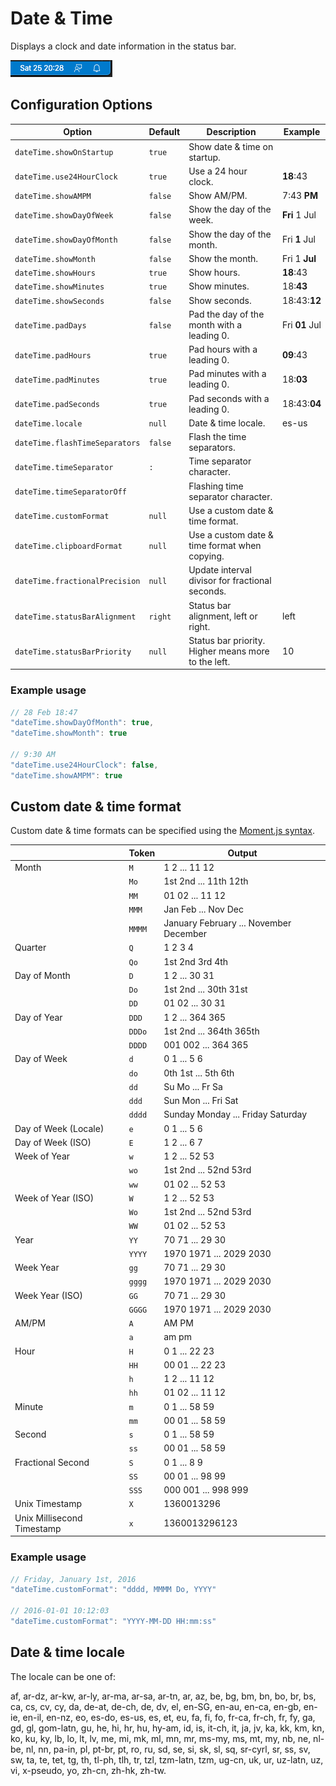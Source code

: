 # Date & Time

Displays a clock and date information in the status bar.

![Screenshot](./images/screenshot.png)

## Configuration Options

|Option                        |Default|Description                                        |Example       |
|------------------------------|-------|---------------------------------------------------|--------------|
|`dateTime.showOnStartup`      |`true` |Show date & time on startup.                       |              |
|`dateTime.use24HourClock`     |`true` |Use a 24 hour clock.                               |**18**:43     |
|`dateTime.showAMPM`           |`false`|Show AM/PM.                                        |7:43 **PM**   |
|`dateTime.showDayOfWeek`      |`false`|Show the day of the week.                          |**Fri** 1 Jul |
|`dateTime.showDayOfMonth`     |`false`|Show the day of the month.                         |Fri **1** Jul |
|`dateTime.showMonth`          |`false`|Show the month.                                    |Fri 1 **Jul** |
|`dateTime.showHours`          |`true` |Show hours.                                        |**18**:43     |
|`dateTime.showMinutes`        |`true` |Show minutes.                                      |18:**43**     |
|`dateTime.showSeconds`        |`false`|Show seconds.                                      |18:43:**12**  |
|`dateTime.padDays`            |`false`|Pad the day of the month with a leading 0.         |Fri **01** Jul|
|`dateTime.padHours`           |`true` |Pad hours with a leading 0.                        |**09**:43     |
|`dateTime.padMinutes`         |`true` |Pad minutes with a leading 0.                      |18:**03**     |
|`dateTime.padSeconds`         |`true` |Pad seconds with a leading 0.                      |18:43:**04**  |
|`dateTime.locale`             |`null` |Date & time locale.                                |es-us         |
|`dateTime.flashTimeSeparators`|`false`|Flash the time separators.                         |              |
|`dateTime.timeSeparator`      |`:`    |Time separator character.                          |              |
|`dateTime.timeSeparatorOff`   |` `    |Flashing time separator character.                 |              |
|`dateTime.customFormat`       |`null` |Use a custom date & time format.                   |              |
|`dateTime.clipboardFormat`    |`null` |Use a custom date & time format when copying.      |              |
|`dateTime.fractionalPrecision`|`null` |Update interval divisor for fractional seconds.    |              |
|`dateTime.statusBarAlignment` |`right`|Status bar alignment, left or right.               |left          |
|`dateTime.statusBarPriority`  |`null` |Status bar priority. Higher means more to the left.|10            |

### Example usage

```javascript
// 28 Feb 18:47
"dateTime.showDayOfMonth": true,
"dateTime.showMonth": true

// 9:30 AM
"dateTime.use24HourClock": false,
"dateTime.showAMPM": true
```

## Custom date & time format

Custom date & time formats can be specified using the [Moment.js syntax](http://momentjs.com/docs/#/displaying/format/).

|                          |Token  |Output                                |
|--------------------------|-------|--------------------------------------|
|Month                     |`M`    |1 2 ... 11 12                         |
|                          |`Mo`   |1st 2nd ... 11th 12th                 |
|                          |`MM`   |01 02 ... 11 12                       |
|                          |`MMM`  |Jan Feb ... Nov Dec                   |
|                          |`MMMM` |January February ... November December|
|Quarter                   |`Q`    |1 2 3 4                               |
|                          |`Qo`   |1st 2nd 3rd 4th                       |
|Day of Month              |`D`    |1 2 ... 30 31                         |
|                          |`Do`   |1st 2nd ... 30th 31st                 |
|                          |`DD`   |01 02 ... 30 31                       |
|Day of Year               |`DDD`  |1 2 ... 364 365                       |
|                          |`DDDo` |1st 2nd ... 364th 365th               |
|                          |`DDDD` |001 002 ... 364 365                   |
|Day of Week               |`d`    |0 1 ... 5 6                           |
|                          |`do`   |0th 1st ... 5th 6th                   |
|                          |`dd`   |Su Mo ... Fr Sa                       |
|                          |`ddd`  |Sun Mon ... Fri Sat                   |
|                          |`dddd` |Sunday Monday ... Friday Saturday     |
|Day of Week (Locale)      |`e`    |0 1 ... 5 6                           |
|Day of Week (ISO)         |`E`    |1 2 ... 6 7                           |
|Week of Year              |`w`    |1 2 ... 52 53                         |
|                          |`wo`   |1st 2nd ... 52nd 53rd                 |
|                          |`ww`   |01 02 ... 52 53                       |
|Week of Year (ISO)        |`W`    |1 2 ... 52 53                         |
|                          |`Wo`   |1st 2nd ... 52nd 53rd                 |
|                          |`WW`   |01 02 ... 52 53                       |
|Year                      |`YY`   |70 71 ... 29 30                       |
|                          |`YYYY` |1970 1971 ... 2029 2030               |
|Week Year                 |`gg`   |70 71 ... 29 30                       |
|                          |`gggg` |1970 1971 ... 2029 2030               |
|Week Year (ISO)           |`GG`   |70 71 ... 29 30                       |
|                          |`GGGG` |1970 1971 ... 2029 2030               |
|AM/PM                     |`A`    |AM PM                                 |
|                          |`a`    |am pm                                 |
|Hour                      |`H`    |0 1 ... 22 23                         |
|                          |`HH`   |00 01 ... 22 23                       |
|                          |`h`    |1 2 ... 11 12                         |
|                          |`hh`   |01 02 ... 11 12                       |
|Minute                    |`m`    |0 1 ... 58 59                         |
|                          |`mm`   |00 01 ... 58 59                       |
|Second                    |`s`    |0 1 ... 58 59                         |
|                          |`ss`   |00 01 ... 58 59                       |
|Fractional Second         |`S`    |0 1 ... 8 9                           |
|                          |`SS`   |00 01 ... 98 99                       |
|                          |`SSS`  |000 001 ... 998 999                   |
|Unix Timestamp            |`X`    |1360013296                            |
|Unix Millisecond Timestamp|`x`    |1360013296123                         |

### Example usage

```javascript
// Friday, January 1st, 2016
"dateTime.customFormat": "dddd, MMMM Do, YYYY"

// 2016-01-01 10:12:03
"dateTime.customFormat": "YYYY-MM-DD HH:mm:ss"
```

## Date & time locale

The locale can be one of:

af, ar-dz, ar-kw, ar-ly, ar-ma, ar-sa, ar-tn, ar, az, be, bg, bm, bn, bo, br, bs, ca, cs, cv, cy, da, de-at, de-ch, de, dv, el, en-SG, en-au, en-ca, en-gb, en-ie, en-il, en-nz, eo, es-do, es-us, es, et, eu, fa, fi, fo, fr-ca, fr-ch, fr, fy, ga, gd, gl, gom-latn, gu, he, hi, hr, hu, hy-am, id, is, it-ch, it, ja, jv, ka, kk, km, kn, ko, ku, ky, lb, lo, lt, lv, me, mi, mk, ml, mn, mr, ms-my, ms, mt, my, nb, ne, nl-be, nl, nn, pa-in, pl, pt-br, pt, ro, ru, sd, se, si, sk, sl, sq, sr-cyrl, sr, ss, sv, sw, ta, te, tet, tg, th, tl-ph, tlh, tr, tzl, tzm-latn, tzm, ug-cn, uk, ur, uz-latn, uz, vi, x-pseudo, yo, zh-cn, zh-hk, zh-tw.
